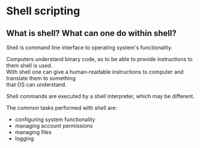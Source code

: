 # Shell scripting

## What is shell? What can one do within shell?

Shell is command line interface to operating system's functionality.  

Computers understand binary code, so to be able to provide instructions to them shell is used.  
With shell one can give a human-readable instructions to computer and translate them to something  
that OS can understand.  

Shell commands are executed by a shell interpreter, which may be different.  

The common tasks performed with shell are:
* configuring system functionality
* managing account permissions
* managing files
* logging
